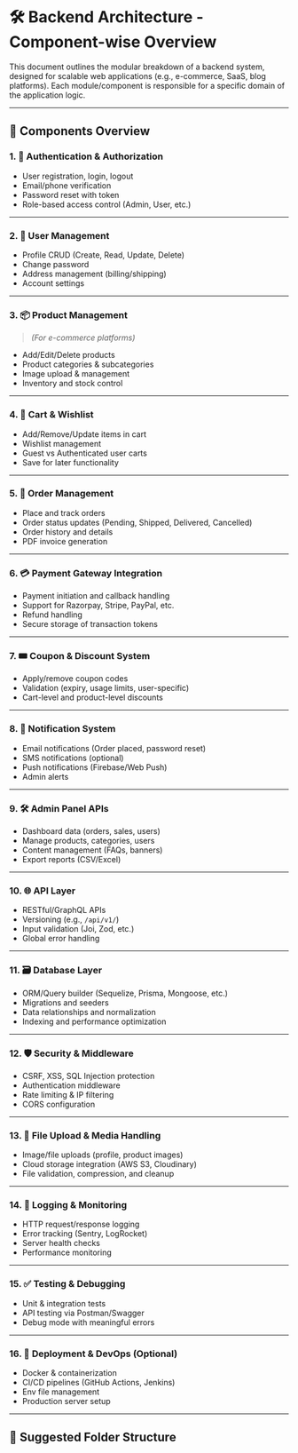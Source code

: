 # 🛠️ Backend Architecture - Component-wise Overview

This document outlines the modular breakdown of a backend system, designed for scalable web applications (e.g., e-commerce, SaaS, blog platforms). Each module/component is responsible for a specific domain of the application logic.

---

## 🧩 Components Overview

### 1. 🔐 Authentication & Authorization
- User registration, login, logout
- Email/phone verification
- Password reset with token
- Role-based access control (Admin, User, etc.)

---

### 2. 👤 User Management
- Profile CRUD (Create, Read, Update, Delete)
- Change password
- Address management (billing/shipping)
- Account settings

---

### 3. 📦 Product Management
> *(For e-commerce platforms)*
- Add/Edit/Delete products
- Product categories & subcategories
- Image upload & management
- Inventory and stock control

---

### 4. 🛒 Cart & Wishlist
- Add/Remove/Update items in cart
- Wishlist management
- Guest vs Authenticated user carts
- Save for later functionality

---

### 5. 📑 Order Management
- Place and track orders
- Order status updates (Pending, Shipped, Delivered, Cancelled)
- Order history and details
- PDF invoice generation

---

### 6. 💳 Payment Gateway Integration
- Payment initiation and callback handling
- Support for Razorpay, Stripe, PayPal, etc.
- Refund handling
- Secure storage of transaction tokens

---

### 7. 🎟️ Coupon & Discount System
- Apply/remove coupon codes
- Validation (expiry, usage limits, user-specific)
- Cart-level and product-level discounts

---

### 8. 🔔 Notification System
- Email notifications (Order placed, password reset)
- SMS notifications (optional)
- Push notifications (Firebase/Web Push)
- Admin alerts

---

### 9. 🛠️ Admin Panel APIs
- Dashboard data (orders, sales, users)
- Manage products, categories, users
- Content management (FAQs, banners)
- Export reports (CSV/Excel)

---

### 10. 🌐 API Layer
- RESTful/GraphQL APIs
- Versioning (e.g., `/api/v1/`)
- Input validation (Joi, Zod, etc.)
- Global error handling

---

### 11. 🗃️ Database Layer
- ORM/Query builder (Sequelize, Prisma, Mongoose, etc.)
- Migrations and seeders
- Data relationships and normalization
- Indexing and performance optimization

---

### 12. 🛡️ Security & Middleware
- CSRF, XSS, SQL Injection protection
- Authentication middleware
- Rate limiting & IP filtering
- CORS configuration

---

### 13. 📁 File Upload & Media Handling
- Image/file uploads (profile, product images)
- Cloud storage integration (AWS S3, Cloudinary)
- File validation, compression, and cleanup

---

### 14. 🧾 Logging & Monitoring
- HTTP request/response logging
- Error tracking (Sentry, LogRocket)
- Server health checks
- Performance monitoring

---

### 15. ✅ Testing & Debugging
- Unit & integration tests
- API testing via Postman/Swagger
- Debug mode with meaningful errors

---

### 16. 🚀 Deployment & DevOps (Optional)
- Docker & containerization
- CI/CD pipelines (GitHub Actions, Jenkins)
- Env file management
- Production server setup

---

## 📂 Suggested Folder Structure

